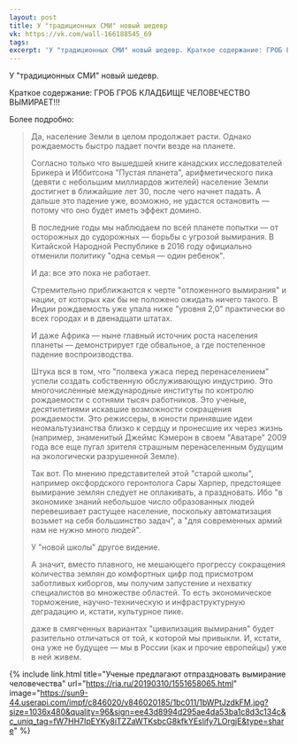 ```yaml
---
layout: post
title: У "традиционных СМИ" новый шедевр
vk: https://vk.com/wall-166188545_69
tags: 
excerpt: 'У "традиционных СМИ" новый шедевр. Краткое содержание: ГРОБ ГРОБ КЛАДБИЩЕ ЧЕЛОВЕЧЕСТВО ВЫМИРАЕТ!!! Более подробно:'
---
```

У "традиционных СМИ" новый шедевр. 

Краткое содержание: ГРОБ ГРОБ КЛАДБИЩЕ ЧЕЛОВЕЧЕСТВО ВЫМИРАЕТ!!!

Более подробно:

>Да, население Земли в целом продолжает расти. Однако рождаемость быстро падает почти везде на планете. 
>
>Согласно только что вышедшей книге канадских исследователей Брикера и Иббитсона "Пустая планета", арифметического пика (девяти с небольшим миллиардов жителей) население Земли достигнет в ближайшие лет 30, после чего начнет падать. А дальше это падение уже, возможно, не удастся остановить — потому что оно будет иметь эффект домино.
>
>В последние годы мы наблюдаем по всей планете попытки — от осторожных до судорожных — борьбы с угрозой вымирания. В Китайской Народной Республике в 2016 году официально отменили политику "одна семья — один ребенок". 
>
>И да: все это пока не работает.
>
>Стремительно приближаются к черте "отложенного вымирания" и нации, от которых как бы не положено ожидать ничего такого. В Индии рождаемость уже упала ниже "уровня 2,0" практически во всех городах и в двенадцати штатах.
>
>И даже Африка — ныне главный источник роста населения планеты — демонстрирует где обвальное, а где постепенное падение воспроизводства.
>
>Штука вся в том, что "полвека ужаса перед перенаселением" успели создать собственную обслуживающую индустрию. Это многочисленные международные институты по контролю рождаемости с сотнями тысяч работников. Это ученые, десятилетиями искавшие возможности сокращения рождаемости. Это режиссеры, в юности принявшие идеи неомальтузианства близко к сердцу и пронесшие их через жизнь (например, знаменитый Джеймс Кэмерон в своем "Аватаре" 2009 года все еще пугал зрителя страшным перенаселенным будущим на экологически разрушенной Земле).
>
>Так вот. По мнению представителей этой "старой школы", например оксфордского геронтолога Сары Харпер, предстоящее вымирание землян следует не оплакивать, а праздновать. Ибо "в экономике знаний небольшое число образованных людей перевешивает растущее население, поскольку автоматизация возьмет на себя большинство задач", а "для современных армий нам не нужно много людей". 
>
>У "новой школы" другое видение.
>
>А значит, вместо плавного, не мешающего прогрессу сокращения количества землян до комфортных цифр под присмотром заботливых киборгов, мы получим запустение и нехватку специалистов во множестве областей. То есть экономическое торможение, научно-техническую и инфраструктурную деградацию и, кстати, культурное пике. 
>
>даже в смягченных вариантах "цивилизация вымирания" будет разительно отличаться от той, к которой мы привыкли. И, кстати, она уже не будущее — мы в России (как и прочие европейцы) уже в ней живем.

{% include link.html title="Ученые предлагают отпраздновать вымирание человечества" url="https://ria.ru/20190310/1551658065.html" image="https://sun9-44.userapi.com/impf/c846020/v846020185/1bc011/1bWPtJzdkFM.jpg?size=1036x480&quality=96&sign=ee43d8994d295ae4da53ba1c8d3c134c&c_uniq_tag=fW7HH7IpEYKy8iTZZaWTKsbcG8kfkYEslify7LOrgjE&type=share" %}